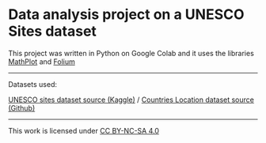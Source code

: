 # Data analysis project on a UNESCO Sites dataset

This project was written in Python on Google Colab and it uses the libraries [MathPlot](https://matplotlib.org/) and [Folium](https://python-visualization.github.io/folium/latest/)

---
Datasets used:

[UNESCO sites dataset source (Kaggle)](https://www.kaggle.com/datasets/rishabhbhartiya/unesco-world-heritage-updated-2024) / [Countries Location dataset source (Github)](https://github.com/grafana/worldmap-panel/blob/master/src/data/countries.json)

---

This work is licensed under [CC BY-NC-SA 4.0](https://creativecommons.org/licenses/by-nc-sa/4.0/?ref=chooser-v1) 
